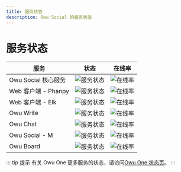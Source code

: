 ```yaml
---
title: 服务状态
description: Owu Social 的服务状态
---
```


# 服务状态

| 服务 | 状态 | 在线率 |
| --- | --- | --- |
| Owu Social 核心服务 | ![服务状态](https://status.owu.one/api/badge/39/status?style=for-the-badge) | ![在线率](https://status.owu.one/api/badge/39/uptime/168?style=for-the-badge) |
| Web 客户端 - Phanpy | ![服务状态](https://status.owu.one/api/badge/41/status?style=for-the-badge) | ![在线率](https://status.owu.one/api/badge/41/uptime/168?style=for-the-badge) |
| Web 客户端 - Elk | ![服务状态](https://status.owu.one/api/badge/43/status?style=for-the-badge) | ![在线率](https://status.owu.one/api/badge/43/uptime/168?style=for-the-badge) |
| Owu Write | ![服务状态](https://status.owu.one/api/badge/45/status?style=for-the-badge) | ![在线率](https://status.owu.one/api/badge/45/uptime/168?style=for-the-badge) |
| Owu Chat | ![服务状态](https://status.owu.one/api/badge/47/status?style=for-the-badge) | ![在线率](https://status.owu.one/api/badge/47/uptime/168?style=for-the-badge) |
| Owu Social - M | ![服务状态](https://status.owu.one/api/badge/40/status?style=for-the-badge) | ![在线率](https://status.owu.one/api/badge/40/uptime/168?style=for-the-badge) |
| Owu Board | ![服务状态](https://status.owu.one/api/badge/73/status?style=for-the-badge) | ![在线率](https://status.owu.one/api/badge/73/uptime/168?style=for-the-badge) |

::: tip 提示
有关 Owu One 更多服务的状态，请访问[Owu One 状态页](https://status.owu.one)。
:::
